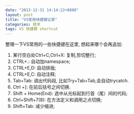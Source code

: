 ```yaml
---
date: "2013-12-31 14:14:22+0800"
layout: post
title: "VS常用快捷键记录"
categories: 技术
tags: VS 快捷键 shortcut
---
```


整理一下VS常用的一些快捷键在这里, 想起来哪个会再追加:

1. 某行空白处Ctrl+C,Ctrl+X: 复制,剪切整行;
2. CTRL+.: 自动加namespace;
3. CTRL+E,D: 自动排版;
4. CTRL+E,C: 自动注释;
5. Tab+Tab: 调出代码段, 比如Try+Tab+Tab,会自动trycatch.
6. Ctrl +]: 在前后括号之间切换.
7. Shift + Home(End): 选中从光标起到行首（尾）间的代码;
8. Ctrl+Shift+7(8): 在方法定义和调用之点切换;
9. Shift+Tab: 减少缩进;